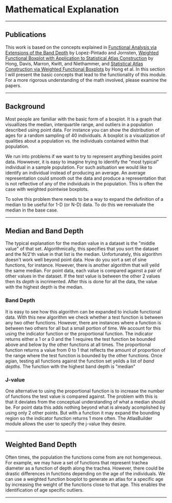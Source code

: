 # Mathematical Explanation

---

## Publications

This work is based on the concepts explained in [Functional Analysis via Extensions of the Band Depth](http://arxiv.org/pdf/0708.1107.pdf?origin=publication_detail) by Lopez-Pintado and Jornsten,
[Weighted Functional Boxplot with Application to Statistical Atlas Construction](http://link.springer.com/chapter/10.1007/978-3-642-40760-4_73) by Hong, Davis, Marron, Kwitt, and Niethammer, and
[Statistical Atlas Construction via Weighted Functional Boxplots](http://www.sciencedirect.com/science/article/pii/S1361841514000334) by Hong et al. In this section I will present the basic concepts
that lead to the functionality of this module. For a more rigorous understanding of the math involved, please examine the papers.

---

## Background

Most people are familiar with the basic form of a boxplot. It is a graph that visuallizes the median,
interquartile range, and outliers in a population described using point data. For instance you can show
the distribution of ages for a random sampling of 40 individuals. A boxplot is a visualization of qualities
about a population vs. the individuals contained within that population.

We run into problems if we want to try to represent anything besides point data. Howwever, it is easy to
imagine trying to identify the "most typical" individual in a sample population. For such asituation we 
would like to identify an individual instead of producing an average. An average representation could smooth
out the data and produce a representation that is not reflective of any of the individuals in the population.
This is often the case with weighted pointwise boxplots.

To solve this problem there needs to be a way to expand the definition of a median to be useful for
1-D (or N-D) data. To do this we reevaluate the median in the base case.

---

## Median and Band Depth

The typical explanation for the median value in a dataset is the "middle value" of that set. Algorithmically,
this specifies that you sort the dataset and the N/2'th value in that list is the median. Unfortunately, this 
algorithm doesn't work well beyond point data. How do you sort a set of sine functions, for instance. However,
there is another algorithm that will yeild the same median. For point data, each value is compared against a pair
of other values in the dataset. If the test value is between the other 2 values then its *depth* is incrimented. 
After this is done for all the data, the value with the highest depth is the median. 

### Band Depth

It is easy to see how this algorithm can be expanded to include functional data. With this new algorithm we check 
whether a test function is between any two other functions. However, there are instances where a function is between 
two others for all but a small portion of time. We account for this using the indicator function or the proportional
function. The indicator returns either a 1 or a 0 and the 1 requires the test function be bounded above and below by
the other functions at all times. The proportional function returns a value from 0 to 1 that reflects the amount of 
proportion of the range where the test function is bounded by the other functions. Once agian, testing all functions
against the function set yeilds a list of *band depths*. The function with the highest band depth is "median"

### J-value


One alternative to using the proportional function is to increase the number of functions the test value is compared
against. The problem with this is that it deviates from the conceptual understanding of what a median should be.
For point data this adds nothing beyond what is already acomplished by using only 2 other points. But with a function
it may expand the bounding region so the indicator function returns 1 more often. The AtlasBuilder module allows the
user to specify the j-value they desire.

---

## Weighted Band Depth

Often times, the population the functions come from are not homgeneous. For example, we may have a set of functions 
that represent trachea diameter as a function of depth along the trachea. However, there could be drastic differences 
in functions depending on the age of the individuals. We can use a weighted function boxplot to generate an atlas for
a specific age by increasing the weight of the functions close to that age. This enables the identification of age 
specific outliers.

---

